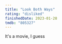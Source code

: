```yaml
---
title: "Look Both Ways"
rating: "disliked"
finishedDate: 2023-01-28
tmdb: "805327"
---
```


It's a movie, I guess
